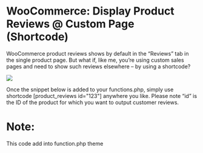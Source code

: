 # WooCommerce: Display Product Reviews @ Custom Page (Shortcode)

WooCommerce product reviews shows by default in the “Reviews” tab in the single product page. But what if, like me, you’re using custom sales pages and need to show such reviews elsewhere – by using a shortcode?

<img src="https://businessbloomer.com/wp-content/uploads/2020/02/woocommerce-product-reviews-shortcode-custom-page.png">

Once the snippet below is added to your functions.php, simply use shortcode [product_reviews id="123"] anywhere you like. Please note “id” is the ID of the product for which you want to output customer reviews.

# Note:
This code add into function.php theme


